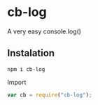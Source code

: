 # cb-log
A very easy console.log()

## Instalation
```
npm i cb-log
```
Import
```javascript
var cb = require("cb-log");
```
